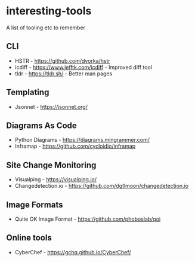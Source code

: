 # interesting-tools
A list of tooling etc to remember

## CLI

- HSTR - https://github.com/dvorka/hstr
- icdiff - https://www.jefftk.com/icdiff - Improved diff tool
- tldr - https://tldr.sh/ - Better man pages

## Templating
- Jsonnet - https://jsonnet.org/

## Diagrams As Code
- Python Diagrams - https://diagrams.mingrammer.com/
- Inframap - https://github.com/cycloidio/inframap

## Site Change Monitoring
- Visualping - https://visualping.io/
- Changedetection.io - https://github.com/dgtlmoon/changedetection.io

## Image Formats

- Quite OK Image Format - https://github.com/phoboslab/qoi

## Online tools

- CyberChef - https://gchq.github.io/CyberChef/

